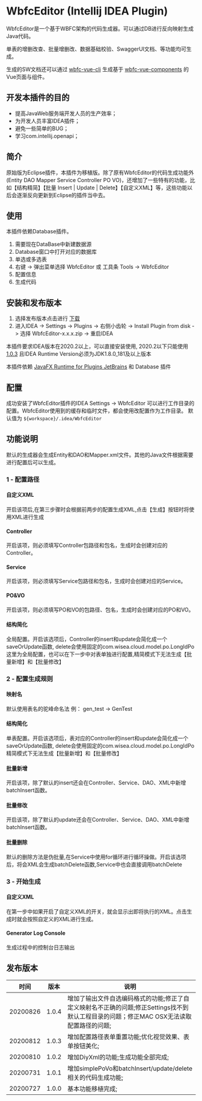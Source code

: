 # WbfcEditor (Intellij IDEA Plugin)

WbfcEditor是一个基于WBFC架构的代码生成器。可以通过DB进行反向映射生成Java代码。

单表的增删改查、批量增删改、数据基础校验、SwaggerUI文档、等功能均可生成。

生成的SW文档还可以通过 [wbfc-vue-cli](https://github.com/xudl33/wbfc-vue-cli) 生成基于 [wbfc-vue-components](https://github.com/xudl33/wbfc-vue-components) 的Vue页面与组件。

## 开发本插件的目的
+ 提高JavaWeb服务端开发人员的生产效率；
+ 为开发人员丰富IDEA插件；
+ 避免一些简单的BUG；
+ 学习com.intellij.openapi；

## 简介
原始版为Eclipse插件，本插件为移植版。除了原有WbfcEditor的代码生成功能外(Entity DAO Mapper Service Controller PO VO)，还增加了一些特有的功能，比如【结构精简】【批量 Insert | Update | Delete】【自定义XML】等，这些功能以后会逐渐反向更新到Eclipse的插件当中去。

## 使用
本插件依赖Database插件。
1. 需要现在DataBase中新建数据源
2. Database窗口中打开对应的数据库
3. 单选或多选表
4. 右键 -> 弹出菜单选择 WbfcEditor 或 工具条 Tools -> WbfcEditor
5. 配置信息
6. 生成代码

## 安装和发布版本
1. 选择发布版本点击进行 [下载](https://github.com/xudl33/IdeaWbfcEditor/releases)
2. 进入IDEA -> Settings -> Plugins -> 右侧小齿轮 -> Install Plugin from disk -> 选择 WbfcEditor-x.x.x.zip -> 重启IDEA

本插件要求IDEA版本在2020.2以上，可以直接安装使用, 2020.2以下只能使用 [1.0.3](https://github.com/xudl33/IdeaWbfcEditor/releases/tag/1.0.3) 且IDEA Runtime Version必须为JDK1.8.0_181及以上版本

本插件依赖 [JavaFX Runtime for Plugins JetBrains](https://plugins.jetbrains.com/plugin/14250-javafx-runtime-for-plugins) 和 Database 插件
    
## 配置
成功安装了WbfcEditor插件的IDEA Settings -> WbfcEditor 可以进行工作目录的配置。WbfcEditor使用到的缓存和临时文件，都会使用改配置作为工作目录。
默认值为 `${workspace}/.idea/WbfcEditor`

## 功能说明
默认的生成器会生成Entity和DAO和Mapper.xml文件。其他的Java文件根据需要进行配置后可以生成。

### 1 - 配置路径
#### 自定义XML 
开启该项后,在第三步骤时会根据前两步的配置生成XML,点击【生成】按钮时将使用XML进行生成
#### Controller
开启该项，则必须填写Controller包路径和包名，生成时会创建对应的Controller。
#### Service
开启该项，则必须填写Service包路径和包名，生成时会创建对应的Service。
#### PO&VO
开启该项，则必须填写PO和VO的包路径、包名，生成时会创建对应的PO和VO。
#### 结构简化
全局配置。开启该选项后，Controller的insert和update会简化成一个saveOrUpdate函数, delete会使用固定的com.wisea.cloud.model.po.LongIdPo 
这里为全局配置，也可以在下一步中对表单独进行配置,精简模式下无法生成【批量新增】和【批量修改】

### 2 - 配置生成规则
#### 映射名
默认使用表名的驼峰命名法 例： gen_test -> GenTest
#### 结构简化
单表配置。开启该选项后，表对应的Controller的insert和update会简化成一个saveOrUpdate函数, delete会使用固定的com.wisea.cloud.model.po.LongIdPo 
精简模式下无法生成【批量新增】和【批量修改】
#### 批量新增
开启该项，除了默认的insert还会在Controller、Service、DAO、XML中新增batchInsert函数。

#### 批量修改
开启该项，除了默认的update还会在Controller、Service、DAO、XML中新增batchInsert函数。
#### 批量删除
默认的删除方法是伪批量,在Service中使用for循环进行循环操做。开启该选项后，将会XML会生成batchDelete函数,Service中也会直接调用batchDelete

### 3 - 开始生成
#### 自定义XML
在第一步中如果开启了自定义XML的开关，就会显示出即将执行的XML。点击生成时就会按照自定义的XML进行生成。
#### Generator Log Console
生成过程中的控制台日志输出

## 发布版本
时间|版本|说明
---|---|---
20200826|1.0.4|增加了输出文件自选编码格式的功能;修正了自定义映射名不正确的问题;修正Settings找不到默认工程目录的问题；修正MAC OSX无法读取配置路径的问题;
20200812|1.0.3|增加配置路径表单重置功能;优化视觉效果、表单按钮美化;
20200810|1.0.2|增加DiyXml的功能;生成功能全部完成;
20200731|1.0.1|增加simplePoVo和batchInsert/update/delete相关的代码生成功能;
20200727|1.0.0|基本功能移植完成;